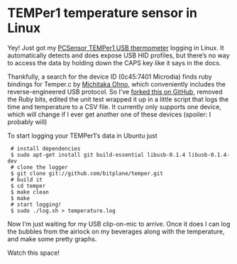 # TEMPer1 temperature sensor in Linux

Yey! Just got my
[PCSensor TEMPer1 USB thermometer](https://web.archive.org/web/20161020072344/http://pcsensor.com/index.php?_a=viewProd&productId=7)
logging in Linux. It automatically detects and does expose USB HID profiles, but
there’s no way to access the data by holding down the CAPS key like it says in
the docs.

Thankfully, a search for the device ID (0c45:7401 Microdia) finds ruby bindings
for Temper.c by [Michitaka Ohno](https://github.com/elpeo), which conveniently
includes the reverse-engineered USB protocol. So I’ve
[forked this on GitHub](https://github.com/bitplane/temper), removed the Ruby
bits, edited the unit test wrapped it up in a little script that logs the time
and temperature to a CSV file. It currently only supports one device, which will
change if I ever get another one of these devices (spoiler: I probably will)

To start logging your TEMPer1′s data in Ubuntu just

```shell
 # install dependencies
 $ sudo apt-get install git build-essential libusb-0.1.4 libusb-0.1.4-dev
 # clone the logger
 $ git clone git://github.com/bitplane/temper.git
 # build it
 $ cd temper
 $ make clean
 $ make
 # start logging!
 $ sudo ./log.sh > temperature.log
```

Now I’m just waiting for my USB clip-on-mic to arrive. Once it does I can log
the bubbles from the airlock on my beverages along with the temperature, and
make some pretty graphs.

Watch this space!
